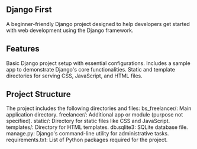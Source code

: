 ## Django First
A beginner-friendly Django project designed to help developers get started with web development using the Django framework.

## Features
Basic Django project setup with essential configurations.
Includes a sample app to demonstrate Django's core functionalities.
Static and template directories for serving CSS, JavaScript, and HTML files.

## Project Structure
The project includes the following directories and files:
bs_freelancer/: Main application directory.
freelancer/: Additional app or module (purpose not specified).
static/: Directory for static files like CSS and JavaScript.
templates/: Directory for HTML templates.
db.sqlite3: SQLite database file.
manage.py: Django's command-line utility for administrative tasks.
requirements.txt: List of Python packages required for the project.
